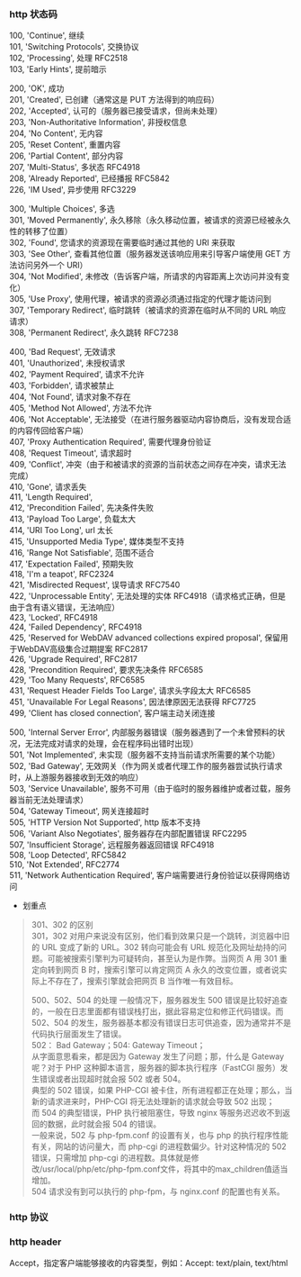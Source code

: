 
### http 状态码
100, 'Continue', 继续  
101, 'Switching Protocols', 交换协议  
102, 'Processing', 处理 RFC2518  
103, 'Early Hints', 提前暗示  

200, 'OK', 成功  
201, 'Created', 已创建（通常这是 PUT 方法得到的响应码）  
202, 'Accepted', 认可的（服务器已接受请求，但尚未处理）  
203, 'Non-Authoritative Information', 非授权信息  
204, 'No Content', 无内容  
205, 'Reset Content', 重置内容  
206, 'Partial Content', 部分内容  
207, 'Multi-Status', 多状态 RFC4918  
208, 'Already Reported', 已经播报 RFC5842  
226, 'IM Used', 异步使用 RFC3229  

300, 'Multiple Choices', 多选  
301, 'Moved Permanently', 永久移除（永久移动位置，被请求的资源已经被永久性的转移了位置）  
302, 'Found', 您请求的资源现在需要临时通过其他的 URI 来获取  
303, 'See Other', 查看其他位置（服务器发送该响应用来引导客户端使用 GET 方法访问另外一个 URI）  
304, 'Not Modified', 未修改（告诉客户端，所请求的内容距离上次访问并没有变化）   
305, 'Use Proxy', 使用代理，被请求的资源必须通过指定的代理才能访问到  
307, 'Temporary Redirect', 临时跳转（被请求的资源在临时从不同的 URL 响应请求）  
308, 'Permanent Redirect', 永久跳转 RFC7238  

400, 'Bad Request', 无效请求  
401, 'Unauthorized', 未授权请求  
402, 'Payment Required', 请求不允许  
403, 'Forbidden', 请求被禁止  
404, 'Not Found', 请求对象不存在  
405, 'Method Not Allowed', 方法不允许  
406, 'Not Acceptable', 无法接受（在进行服务器驱动内容协商后，没有发现合适的内容传回给客户端）  
407, 'Proxy Authentication Required', 需要代理身份验证  
408, 'Request Timeout', 请求超时  
409, 'Conflict', 冲突（由于和被请求的资源的当前状态之间存在冲突，请求无法完成）  
410, 'Gone', 请求丢失  
411, 'Length Required',   
412, 'Precondition Failed', 先决条件失败  
413, 'Payload Too Large', 负载太大  
414, 'URI Too Long', url 太长  
415, 'Unsupported Media Type', 媒体类型不支持  
416, 'Range Not Satisfiable', 范围不适合  
417, 'Expectation Failed', 预期失败  
418, 'I\'m a teapot', RFC2324  
421, 'Misdirected Request', 误导请求 RFC7540  
422, 'Unprocessable Entity', 无法处理的实体 RFC4918（请求格式正确，但是由于含有语义错误，无法响应）  
423, 'Locked', RFC4918  
424, 'Failed Dependency', RFC4918  
425, 'Reserved for WebDAV advanced collections expired proposal', 保留用于WebDAV高级集合过期提案 RFC2817  
426, 'Upgrade Required', RFC2817  
428, 'Precondition Required', 要求先决条件 RFC6585  
429, 'Too Many Requests', RFC6585  
431, 'Request Header Fields Too Large', 请求头字段太大 RFC6585  
451, 'Unavailable For Legal Reasons', 因法律原因无法获得 RFC7725  
499, 'Client has closed connection', 客户端主动关闭连接  

500, 'Internal Server Error', 内部服务器错误（服务器遇到了一个未曾预料的状况，无法完成对请求的处理，会在程序码出错时出现）  
501, 'Not Implemented', 未实现（服务器不支持当前请求所需要的某个功能）  
502, 'Bad Gateway', 无效网关（作为网关或者代理工作的服务器尝试执行请求时，从上游服务器接收到无效的响应）  
503, 'Service Unavailable', 服务不可用（由于临时的服务器维护或者过载，服务器当前无法处理请求）  
504, 'Gateway Timeout', 网关连接超时  
505, 'HTTP Version Not Supported', http 版本不支持  
506, 'Variant Also Negotiates', 服务器存在内部配置错误 RFC2295  
507, 'Insufficient Storage', 远程服务器返回错误 RFC4918  
508, 'Loop Detected', RFC5842  
510, 'Not Extended', RFC2774  
511, 'Network Authentication Required', 客户端需要进行身份验证以获得网络访问  


- 划重点
> 301、302 的区别  
> 301，302 对用户来说没有区别，他们看到效果只是一个跳转，浏览器中旧的 URL 变成了新的 URL。302 转向可能会有 URL 规范化及网址劫持的问题。可能被搜索引擎判为可疑转向，甚至认为是作弊。当网页 A 用 301 重定向转到网页 B 时，搜索引擎可以肯定网页 A 永久的改变位置，或者说实际上不存在了，搜索引擎就会把网页 B 当作唯一有效目标。  
> 
> 500、502、504 的处理
> 一般情况下，服务器发生 500 错误是比较好追查的，一般在日志里面都有错误栈打出，据此容易定位和修正代码错误。而 502、504 的发生，服务器基本都没有错误日志可供追查，因为通常并不是代码执行层面发生了错误。  
> 502： Bad Gateway；504: Gateway Timeout；  
> 从字面意思看来，都是因为 Gateway 发生了问题；那，什么是 Gateway 呢？对于 PHP 这种脚本语言，服务器的脚本执行程序（FastCGI 服务）发生错误或者出现超时就会报 502 或者 504。  
> 典型的 502 错误，如果 PHP-CGI 被卡住，所有进程都正在处理；那么，当新的请求进来时，PHP-CGI 将无法处理新的请求就会导致 502 出现；  
> 而 504 的典型错误，PHP 执行被阻塞住，导致 nginx 等服务迟迟收不到返回的数据，此时就会报 504 的错误。  
> 一般来说，502 与 php-fpm.conf 的设置有关，也与 php 的执行程序性能有关，网站的访问量大，而 php-cgi 的进程数偏少。针对这种情况的 502 错误，只需增加 php-cgi 的进程数。具体就是修改/usr/local/php/etc/php-fpm.conf文件，将其中的max_children值适当增加。  
> 504 请求没有到可以执行的 php-fpm，与 nginx.conf 的配置也有关系。  

### http 协议

### http header
Accept，指定客户端能够接收的内容类型，例如：Accept: text/plain, text/html  

